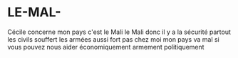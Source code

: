# LE-MAL-
Cécile concerne mon pays c'est le Mali le Mali donc il y a la sécurité partout les civils souffert les armées aussi fort pas chez moi mon pays va mal si vous pouvez nous aider économiquement armement politiquement
